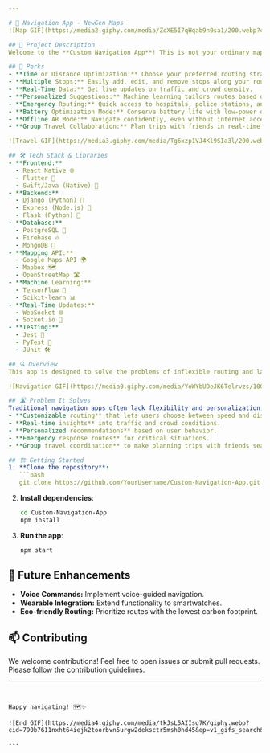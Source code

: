 ```yaml
---

# 🚀 Navigation App - NewGen Maps
![Map GIF](https://media2.giphy.com/media/ZcXE5I7qHqab9n0sa1/200.webp?cid=790b7611nxht64iejk2toorbvn5urgw2deksctr5msh0hd45&ep=v1_gifs_search&rid=200.webp&ct=g)

## 📍 Project Description
Welcome to the **Custom Navigation App**! This is not your ordinary map app—it's designed to give you the ultimate control over your journey. Whether you're looking for the fastest route or the shortest distance, this app has you covered. Plus, with features like real-time crowd data, emergency routing, and offline AR navigation, it’s a must-have for any traveler.

## 🌟 Perks
- **Time or Distance Optimization:** Choose your preferred routing strategy.
- **Multiple Stops:** Easily add, edit, and remove stops along your route.
- **Real-Time Data:** Get live updates on traffic and crowd density.
- **Personalized Suggestions:** Machine learning tailors routes based on your habits.
- **Emergency Routing:** Quick access to hospitals, police stations, and more.
- **Battery Optimization Mode:** Conserve battery life with low-power options.
- **Offline AR Mode:** Navigate confidently, even without internet access.
- **Group Travel Collaboration:** Plan trips with friends in real-time.

![Travel GIF](https://media3.giphy.com/media/Tg6xzp1VJ4Kl9SIa3l/200.webp?cid=790b7611nxht64iejk2toorbvn5urgw2deksctr5msh0hd45&ep=v1_gifs_search&rid=200.webp&ct=g)

## 🛠️ Tech Stack & Libraries
- **Frontend:**
  - React Native 🌐
  - Flutter 📱
  - Swift/Java (Native) 📲
- **Backend:**
  - Django (Python) 🐍
  - Express (Node.js) 🚀
  - Flask (Python) 🌟
- **Database:**
  - PostgreSQL 🐘
  - Firebase 🔥
  - MongoDB 🍃
- **Mapping API:**
  - Google Maps API 🌍
  - Mapbox 🗺️
  - OpenStreetMap 🛣️
- **Machine Learning:**
  - TensorFlow 🤖
  - Scikit-learn 📊
- **Real-Time Updates:**
  - WebSocket 🌐
  - Socket.io 📡
- **Testing:**
  - Jest 🎯
  - PyTest 🧪
  - JUnit 🛠️

## 🔍 Overview
This app is designed to solve the problems of inflexible routing and lack of real-time personalization in existing navigation tools. Whether you're planning a road trip, navigating a new city, or coordinating with a group, this app gives you all the tools you need to get there your way.

![Navigation GIF](https://media0.giphy.com/media/YoWYbUDeJK6Telrvzs/100.webp?cid=790b7611nxht64iejk2toorbvn5urgw2deksctr5msh0hd45&ep=v1_gifs_search&rid=100.webp&ct=g)

## 🛣️ Problem It Solves
Traditional navigation apps often lack flexibility and personalization, making them less effective for complex journeys or those with specific needs. This app solves that by offering:
- **Customizable routing** that lets users choose between speed and distance.
- **Real-time insights** into traffic and crowd conditions.
- **Personalized recommendations** based on user behavior.
- **Emergency response routes** for critical situations.
- **Group travel coordination** to make planning trips with friends seamless.

## 🏗️ Getting Started
1. **Clone the repository**:
   ```bash
   git clone https://github.com/YourUsername/Custom-Navigation-App.git
   ```
2. **Install dependencies**:
   ```bash
   cd Custom-Navigation-App
   npm install
   ```
3. **Run the app**:
   ```bash
   npm start
   ```

## 🚧 Future Enhancements
- **Voice Commands:** Implement voice-guided navigation.
- **Wearable Integration:** Extend functionality to smartwatches.
- **Eco-friendly Routing:** Prioritize routes with the lowest carbon footprint.

## 📫 Contributing
We welcome contributions! Feel free to open issues or submit pull requests. Please follow the contribution guidelines.

---
```


Happy navigating! 🗺️✨

![End GIF](https://media4.giphy.com/media/tkJsL5AIIsg7K/giphy.webp?cid=790b7611nxht64iejk2toorbvn5urgw2deksctr5msh0hd45&ep=v1_gifs_search&rid=giphy.webp&ct=g)

---
